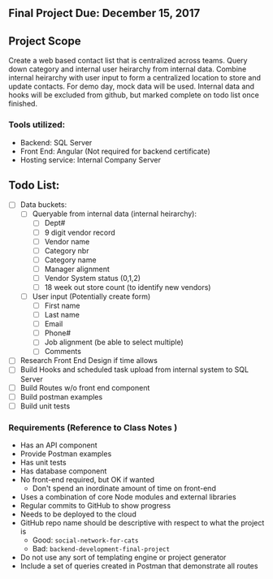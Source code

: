 ## Final Project Due: December 15, 2017

## Project Scope

Create a web based contact list that is centralized across teams. Query down category and internal user heirarchy from internal data. Combine internal heirarchy with user input to form a centralized location to store and update contacts. For demo day, mock data will be used. Internal data and hooks will be excluded from github, but marked complete on todo list once finished.

### Tools utilized:

- Backend: SQL Server
- Front End: Angular (Not required for backend certificate)
- Hosting service: Internal Company Server

## Todo List:

  - [ ] Data buckets:
    - [ ] Queryable from internal data (internal heirarchy):
      - [ ] Dept#
      - [ ] 9 digit vendor record
      - [ ] Vendor name
      - [ ] Category nbr
      - [ ] Category name
      - [ ] Manager alignment
      - [ ] Vendor System status (0,1,2)
      - [ ] 18 week out store count (to identify new vendors)
    - [ ] User input (Potentially create form)
      - [ ] First name
      - [ ] Last name
      - [ ] Email
      - [ ] Phone#
      - [ ] Job alignment (be able to select multiple)
      - [ ] Comments
  - [ ] Research Front End Design if time allows
  - [ ] Build Hooks and scheduled task upload from internal system to SQL Server
  - [ ] Build Routes w/o front end component
  - [ ] Build postman examples
  - [ ] Build unit tests

### Requirements (Reference to Class Notes )

- Has an API component
- Provide Postman examples
- Has unit tests
- Has database component
- No front-end required, but OK if wanted
  - Don't spend an inordinate amount of time on front-end
- Uses a combination of core Node modules and external libraries
- Regular commits to GitHub to show progress
- Needs to be deployed to the cloud
- GitHub repo name should be descriptive with respect to what the project is
  - Good: `social-network-for-cats`
  - Bad: `backend-development-final-project`
- Do not use any sort of templating engine or project generator
- Include a set of queries created in Postman that demonstrate all routes
